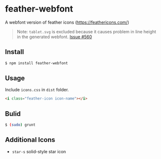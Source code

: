 # feather-webfont

A webfont version of feather icons (https://feathericons.com/)

> Note: `tablet.svg` is excluded because it causes problem in line height in the generated webfont. [Issue #560](https://github.com/feathericons/feather/issues/560)

## Install

```sh
$ npm install feather-webfont
```

## Usage

Include `icons.css` in `dist` folder.

```html
<i class="feather-icon icon-name"></i>
```

## Bulid

```sh
$ (sudo) grunt
```

## Additional Icons

- `star-s` solid-style star icon
